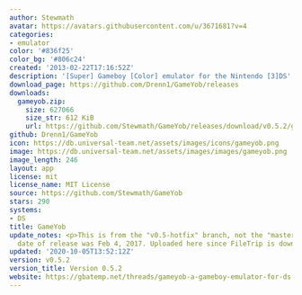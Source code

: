 ```yaml
---
author: Stewmath
avatar: https://avatars.githubusercontent.com/u/3671681?v=4
categories:
- emulator
color: '#836f25'
color_bg: '#806c24'
created: '2013-02-22T17:16:52Z'
description: '[Super] Gameboy [Color] emulator for the Nintendo [3]DS'
download_page: https://github.com/Drenn1/GameYob/releases
downloads:
  gameyob.zip:
    size: 627066
    size_str: 612 KiB
    url: https://github.com/Stewmath/GameYob/releases/download/v0.5.2/gameyob.zip
github: Drenn1/GameYob
icon: https://db.universal-team.net/assets/images/icons/gameyob.png
image: https://db.universal-team.net/assets/images/images/gameyob.png
image_length: 246
layout: app
license: mit
license_name: MIT License
source: https://github.com/Stewmath/GameYob
stars: 290
systems:
- DS
title: GameYob
update_notes: <p>This is from the "v0.5-hotfix" branch, not the "master" branch. Original
  date of release was Feb 4, 2017. Uploaded here since FileTrip is down.</p>
updated: '2020-10-05T13:52:12Z'
version: v0.5.2
version_title: Version 0.5.2
website: https://gbatemp.net/threads/gameyob-a-gameboy-emulator-for-ds.343407/
---
```

